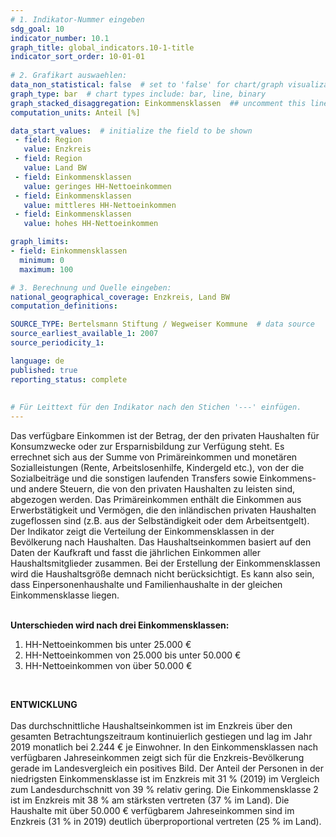 ```yaml
---
# 1. Indikator-Nummer eingeben 
sdg_goal: 10
indicator_number: 10.1
graph_title: global_indicators.10-1-title
indicator_sort_order: 10-01-01
 
# 2. Grafikart auswaehlen: 
data_non_statistical: false  # set to 'false' for chart/graph visualization 
graph_type: bar  # chart types include: bar, line, binary 
graph_stacked_disaggregation: Einkommensklassen  ## uncomment this line for stacked bars. eplace 'Geschlecht' with the field of aggregation. 
computation_units: Anteil [%] 

data_start_values:  # initialize the field to be shown  
 - field: Region 
   value: Enzkreis
 - field: Region 
   value: Land BW
 - field: Einkommensklassen
   value: geringes HH-Nettoeinkommen
 - field: Einkommensklassen
   value: mittleres HH-Nettoeinkommen
 - field: Einkommensklassen
   value: hohes HH-Nettoeinkommen

graph_limits:
- field: Einkommensklassen
  minimum: 0
  maximum: 100

# 3. Berechnung und Quelle eingeben: 
national_geographical_coverage: Enzkreis, Land BW
computation_definitions: 

SOURCE_TYPE: Bertelsmann Stiftung / Wegweiser Kommune  # data source  
source_earliest_available_1: 2007
source_periodicity_1: 

language: de   
published: true 
reporting_status: complete
 
 
# Für Leittext für den Indikator nach den Stichen '---' einfügen. 
---
```

Das verfügbare Einkommen ist der Betrag, der den privaten Haushalten für Konsumzwecke oder zur Ersparnisbildung zur Verfügung steht. Es errechnet sich aus der
Summe von Primäreinkommen und monetären Sozialleistungen (Rente, Arbeitslosenhilfe, Kindergeld etc.), von der die Sozialbeiträge und die sonstigen laufenden
Transfers sowie Einkommens- und andere Steuern, die von den privaten Haushalten zu leisten sind, abgezogen werden. Das Primäreinkommen enthält die Einkommen
aus Erwerbstätigkeit und Vermögen, die den inländischen privaten Haushalten zugeflossen sind (z.B. aus der Selbständigkeit oder dem Arbeitsentgelt). <br>
Der Indikator zeigt die Verteilung der Einkommensklassen in der Bevölkerung nach Haushalten. Das Haushaltseinkommen basiert auf den Daten der Kaufkraft und fasst
die jährlichen Einkommen aller Haushaltsmitglieder zusammen. Bei der Erstellung der Einkommensklassen wird die Haushaltsgröße demnach nicht berücksichtigt.
Es kann also sein, dass Einpersonenhaushalte und Familienhaushalte in der gleichen Einkommensklasse liegen.<br>
<br>

<div> <b>Unterschieden wird nach drei Einkommensklassen:</b> <br>
<ol>
<li> HH-Nettoeinkommen bis unter 25.000 €</li>
<li> HH-Nettoeinkommen von 25.000 bis unter 50.000 €</li>
<li> HH-Nettoeinkommen von über 50.000 €</li>
</ol>
</div>
<br>

**ENTWICKLUNG** <br>
<br>
Das durchschnittliche Haushaltseinkommen ist im Enzkreis über den gesamten Betrachtungszeitraum kontinuierlich gestiegen und lag im Jahr 2019 monatlich bei
2.244 € je Einwohner. In den Einkommensklassen nach verfügbaren Jahreseinkommen zeigt sich für die Enzkreis-Bevölkerung gerade im Landesvergleich ein positives Bild. Der Anteil der Personen in der niedrigsten Einkommensklasse ist im Enzkreis mit 31 % (2019) im Vergleich zum Landesdurchschnitt von 39 % relativ gering. 
Die Einkommensklasse 2 ist im Enzkreis mit 38 % am stärksten vertreten (37 % im Land).
Die Haushalte mit über 50.000 € verfügbarem Jahreseinkommen sind im Enzkreis (31 % in 2019) deutlich überproportional vertreten (25 % im Land).
